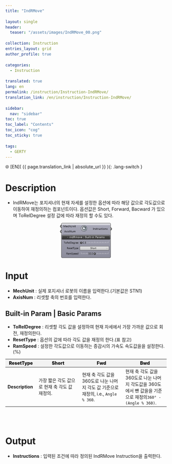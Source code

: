```yaml
---
title: "IndRMove"

layout: single
header:
  teaser: "/assets/images/IndRMove_00.png"

collection: Instruction
entries_layout: grid
author_profile: true

categories:
  - Instruction

translated: true
lang: en
permalink: /instruction/Instruction-IndRMove/  
translation_link: /en/instruction/Instruction-IndRMove/  

sidebar:
  nav: "sidebar"
toc: true
toc_label: "Contents"
toc_icon: "cog"
toc_sticky: true

tags: 
  - GERTY
---
```

🌐 [EN]( {{ page.translation_link | absolute_url }} ){: .lang-switch }

# Description

* IndRMove는 포지셔너의 현재 자세를 설정한 옵션에 따라 해당 값으로 각도값으로 이동하여 재정의하는 컴포넌트이다.
옵션값은 Short, Forward, Bacward 가 있으며 ToRelDegree 설정 값에 따라 재정의 할 수도 있다.

<p align="center">  <img src="/assets/images/IndRMove_00.png" align="center" width="32%"></p>

# Input

* **MechUnit** : 실제 포지셔너 로봇의 이름을 입력한다.(기본값은 STN1) 
* **AxisNum** : 리셋할 축의 번호를 입력한다.

## Built-in Param | Basic Params

* **ToRelDegree** : 리셋할 각도 값을 설정하여 현재 자세에서 가장 가까운 값으로 회전, 재정의한다.
* **ResetType** : 옵션의 값에 따라 각도 값을 재정의 한다.(표 참고)
* **RamSpeed** : 설정한 각도값으로 이동하는 증감시의 가속도 속도값을을 설정한다.(%)

<p align="center">
<table style="border-collapse: collapse: width: 51 %; height: 200px;" border="0.5" data-ke-style="sytle4">
  <thead style="background-color: #F2F2F2; font-weight: bold; text-align: center;">
    <tr>
      <th style="width: 10%; height: 15px; text-align: center; font-weight: bolder;">ResetType</th>
      <th style="width: 25%; height: 15px; text-align: center; font-weight: bolder;">Short</th>
      <th style="width: 25%; height: 15x; text-align: center; font-weight: bolder;">Fwd</th>
      <th style="width: 25%; height: 15px; text-align: center; font-weight: bolder;">Bwd</th>
    </tr>
  </thead>
  <tbody>
    <tr>
      <td><strong>Description</strong></td>
      <td style="width: 25%; height: 15px;">가장 짧은 각도 값으로 현재 축 각도 값 재정의.</td>
      <td style="width: 25%; height: 15px;">현재 축 각도 값을 360도로 나눈 나머지 각도 값 기준으로 재정의, i.e., <code>Angle % 360</code>.</td>
      <td style="width: 25%; height: 15px;">현재 축 각도 값을 360도로 나눈 나머지 각도값을 360도에서 뺸 값을을 기준으로 재정의<code>360° - (Angle % 360)</code>.</td>
    </tr>
  </tbody>
</table>
</p>

# Output

* **Instructions** : 입력된 조건에 따라 정의된 IndRMove Instruction을 출력한다.

